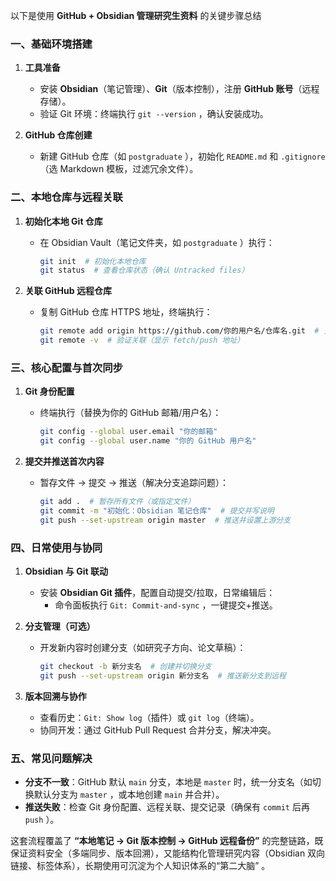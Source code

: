 以下是使用 **GitHub + Obsidian 管理研究生资料** 的关键步骤总结


### **一、基础环境搭建**  
1. **工具准备**  
   - 安装 **Obsidian**（笔记管理）、**Git**（版本控制），注册 **GitHub 账号**（远程存储）。  
   - 验证 Git 环境：终端执行 `git --version` ，确认安装成功。  

2. **GitHub 仓库创建**  
   - 新建 GitHub 仓库（如 `postgraduate` ），初始化 `README.md` 和 `.gitignore`（选 Markdown 模板，过滤冗余文件）。  


### **二、本地仓库与远程关联**  
1. **初始化本地 Git 仓库**  
   - 在 Obsidian Vault（笔记文件夹，如 `postgraduate` ）执行：  
     ```bash
     git init  # 初始化本地仓库
     git status  # 查看仓库状态（确认 Untracked files）
     ```  

2. **关联 GitHub 远程仓库**  
   - 复制 GitHub 仓库 HTTPS 地址，终端执行：  
     ```bash
     git remote add origin https://github.com/你的用户名/仓库名.git  # 关联远程
     git remote -v  # 验证关联（显示 fetch/push 地址）
     ```  


### **三、核心配置与首次同步**  
1. **Git 身份配置**  
   - 终端执行（替换为你的 GitHub 邮箱/用户名）：  
     ```bash
     git config --global user.email "你的邮箱"  
     git config --global user.name "你的 GitHub 用户名"  
     ```  

2. **提交并推送首次内容**  
   - 暂存文件 → 提交 → 推送（解决分支追踪问题）：  
     ```bash
     git add .  # 暂存所有文件（或指定文件）
     git commit -m "初始化：Obsidian 笔记仓库"  # 提交并写说明
     git push --set-upstream origin master  # 推送并设置上游分支
     ```  


### **四、日常使用与协同**  
1. **Obsidian 与 Git 联动**  
   - 安装 **Obsidian Git 插件**，配置自动提交/拉取，日常编辑后：  
     - 命令面板执行 `Git: Commit-and-sync` ，一键提交+推送。  

2. **分支管理（可选）**  
   - 开发新内容时创建分支（如研究子方向、论文草稿）：  
     ```bash
     git checkout -b 新分支名  # 创建并切换分支
     git push --set-upstream origin 新分支名  # 推送新分支到远程
     ```  

3. **版本回溯与协作**  
   - 查看历史：`Git: Show log`（插件）或 `git log`（终端）。  
   - 协同开发：通过 GitHub Pull Request 合并分支，解决冲突。  


### **五、常见问题解决**  
- **分支不一致**：GitHub 默认 `main` 分支，本地是 `master` 时，统一分支名（如切换默认分支为 `master` ，或本地创建 `main` 并合并）。  
- **推送失败**：检查 Git 身份配置、远程关联、提交记录（确保有 `commit` 后再 `push` ）。  


这套流程覆盖了 **“本地笔记 → Git 版本控制 → GitHub 远程备份”** 的完整链路，既保证资料安全（多端同步、版本回溯），又能结构化管理研究内容（Obsidian 双向链接、标签体系），长期使用可沉淀为个人知识体系的“第二大脑” 。